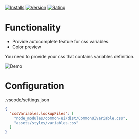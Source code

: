 [![Installs](https://vsmarketplacebadge.apphb.com/installs-short/vunguyentuan.vscode-css-variables.svg)](https://marketplace.visualstudio.com/items?itemName=vunguyentuan.vscode-css-variables)
[![Version](https://vsmarketplacebadge.apphb.com/version/vunguyentuan.vscode-css-variables.svg)](https://marketplace.visualstudio.com/items?itemName=vunguyentuan.vscode-css-variables)
[![Rating](https://vsmarketplacebadge.apphb.com/rating-star/vunguyentuan.vscode-css-variables.svg)](https://marketplace.visualstudio.com/items?itemName=vunguyentuan.vscode-css-variables)

# Functionality

- Provide autocomplete feature for css variables.
- Color preview

You need to provide your css that contains variables definition.

![Demo](https://github.com/vunguyentuan/vscode-css-variables/raw/master/demo.gif)

# Configuration

.vscode/settings.json

```json
{
  "cssVariables.lookupFiles": [
    "node_modules/common-ui/dist/CommonUIVariable.css",
    "assets/styles/variables.css"
  ]
}
```
